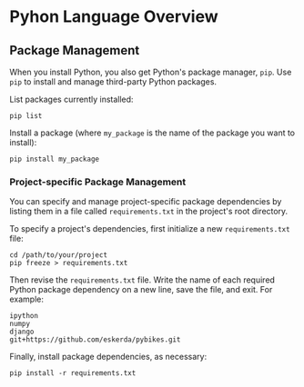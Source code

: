 # Pyhon Language Overview

## Package Management

When you install Python, you also get Python's package manager, `pip`. Use `pip` to install and manage third-party Python packages.

List packages currently installed:

```shell
pip list
```

Install a package (where `my_package` is the name of the package you want to install):

```shell
pip install my_package
```

### Project-specific Package Management

You can specify and manage project-specific package dependencies by listing them in a file called `requirements.txt` in the project's root directory.

To specify a project's dependencies, first initialize a new `requirements.txt` file:

```shell
cd /path/to/your/project
pip freeze > requirements.txt
```

Then revise the `requirements.txt` file. Write the name of each required Python package dependency on a new line, save the file, and exit. For example:

    ipython
    numpy
    django
    git+https://github.com/eskerda/pybikes.git

Finally, install package dependencies, as necessary:

```shell
pip install -r requirements.txt
```

